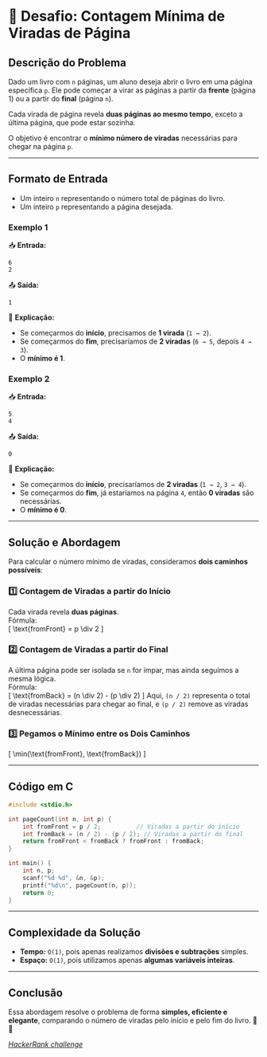 # 📖 Desafio: Contagem Mínima de Viradas de Página

## **Descrição do Problema**
Dado um livro com `n` páginas, um aluno deseja abrir o livro em uma página específica `p`. Ele pode começar a virar as páginas a partir da **frente** (página 1) ou a partir do **final** (página `n`).

Cada virada de página revela **duas páginas ao mesmo tempo**, exceto a última página, que pode estar sozinha.

O objetivo é encontrar o **mínimo número de viradas** necessárias para chegar na página `p`.

---

## **Formato de Entrada**
- Um inteiro `n` representando o número total de páginas do livro.
- Um inteiro `p` representando a página desejada.

### **Exemplo 1**
📥 **Entrada:**
```
6
2
```
📤 **Saída:**
```
1
```
📖 **Explicação:**
- Se começarmos do **início**, precisamos de **1 virada** (`1 → 2`).
- Se começarmos do **fim**, precisaríamos de **2 viradas** (`6 → 5`, depois `4 → 3`).
- O **mínimo é 1**.

### **Exemplo 2**
📥 **Entrada:**
```
5
4
```
📤 **Saída:**
```
0
```
📖 **Explicação:**
- Se começarmos do **início**, precisaríamos de **2 viradas** (`1 → 2`, `3 → 4`).
- Se começarmos do **fim**, já estaríamos na página `4`, então **0 viradas** são necessárias.
- O **mínimo é 0**.

---

## **Solução e Abordagem**
Para calcular o número mínimo de viradas, consideramos **dois caminhos possíveis**:

### **1️⃣ Contagem de Viradas a partir do Início**
Cada virada revela **duas páginas**.  
Fórmula:  
\[
\text{fromFront} = p \div 2
\]

### **2️⃣ Contagem de Viradas a partir do Final**
A última página pode ser isolada se `n` for ímpar, mas ainda seguimos a mesma lógica.  
Fórmula:  
\[
\text{fromBack} = (n \div 2) - (p \div 2)
\]
Aqui, `(n / 2)` representa o total de viradas necessárias para chegar ao final, e `(p / 2)` remove as viradas desnecessárias.

### **3️⃣ Pegamos o Mínimo entre os Dois Caminhos**
\[
\min(\text{fromFront}, \text{fromBack})
\]

---

## **Código em C**
```c
#include <stdio.h>

int pageCount(int n, int p) {
    int fromFront = p / 2;          // Viradas a partir do início
    int fromBack = (n / 2) - (p / 2); // Viradas a partir do final
    return fromFront < fromBack ? fromFront : fromBack;
}

int main() {
    int n, p;
    scanf("%d %d", &n, &p);
    printf("%d\n", pageCount(n, p));
    return 0;
}
```

---

## **Complexidade da Solução**
- **Tempo:** `O(1)`, pois apenas realizamos **divisões e subtrações** simples.
- **Espaço:** `O(1)`, pois utilizamos apenas **algumas variáveis inteiras**.

---

## **Conclusão**
Essa abordagem resolve o problema de forma **simples, eficiente e elegante**, comparando o número de viradas pelo início e pelo fim do livro. 🚀📖

_[HackerRank challenge](https://www.hackerrank.com/challenges/drawing-book/)_
